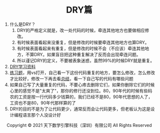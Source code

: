 # <center>DRY篇</center>

1. 什么是DRY？
    1. DRY的严格定义就是，改一处代码的时候，牵连其他地方也要做相应修改。
    2. 有时候表面看起来没重复，但是修改的时候要牵连其他地方也算DRY。
    3. 有时候表面看起来有重复，但是修改的时候不会（不应该）牵连其他地方，不算DRY。如果盲目把这种重复解决了反而会出现牵连问题。
    4. 所以谨记DRY的定义，不要被表象迷惑，虽然99%的时候DRY就是重复。
2. [DRY学习资料](https://www.cnblogs.com/yoyaprogrammer/p/eliminate_duplicate_code.html)
3. [练习题](代码/1代码)，用vs打开，自己看一下这份代码重复的地方，要怎么修改，怎么修改才比较好，修改一下再去看[总结](DRY总结.md)，看一下自己写的代码有哪些问题
4. 如果自己写了大量重复的代码，不要心疼去删除它们，如果你删除它们的时候心里的感觉不是"太爽了"，那你的修行还没到位。80，90年代的时候有些码农的工资是按一行代码多少钱算的，我们已经不是80，90年代思想的人了，工资也不是80，90年代那样算的了
5. DRY的目的不是为了让代码更少，通常反而会让代码更多，但老板认为这是设计编程语言那个人没设计好

<center> Copyright © 2021 天下数学引擎科技（深圳）有限公司 All Rights Reserved</center>